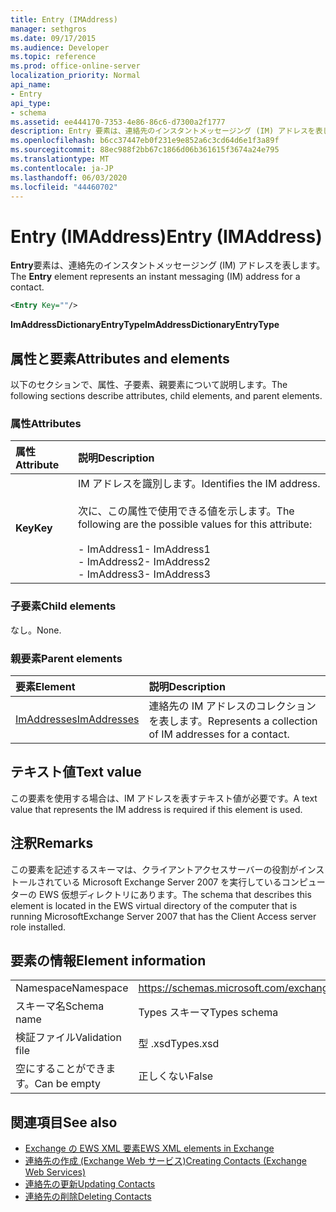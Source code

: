 ```yaml
---
title: Entry (IMAddress)
manager: sethgros
ms.date: 09/17/2015
ms.audience: Developer
ms.topic: reference
ms.prod: office-online-server
localization_priority: Normal
api_name:
- Entry
api_type:
- schema
ms.assetid: ee444170-7353-4e86-86c6-d7300a2f1777
description: Entry 要素は、連絡先のインスタントメッセージング (IM) アドレスを表します。
ms.openlocfilehash: b6cc37447eb0f231e9e852a6c3cd64d6e1f3a89f
ms.sourcegitcommit: 88ec988f2bb67c1866d06b361615f3674a24e795
ms.translationtype: MT
ms.contentlocale: ja-JP
ms.lasthandoff: 06/03/2020
ms.locfileid: "44460702"
---
```

# <a name="entry-imaddress"></a><span data-ttu-id="b9b43-103">Entry (IMAddress)</span><span class="sxs-lookup"><span data-stu-id="b9b43-103">Entry (IMAddress)</span></span>

<span data-ttu-id="b9b43-104">**Entry**要素は、連絡先のインスタントメッセージング (IM) アドレスを表します。</span><span class="sxs-lookup"><span data-stu-id="b9b43-104">The **Entry** element represents an instant messaging (IM) address for a contact.</span></span> 
  
```xml
<Entry Key=""/>
```

 <span data-ttu-id="b9b43-105">**ImAddressDictionaryEntryType**</span><span class="sxs-lookup"><span data-stu-id="b9b43-105">**ImAddressDictionaryEntryType**</span></span>
## <a name="attributes-and-elements"></a><span data-ttu-id="b9b43-106">属性と要素</span><span class="sxs-lookup"><span data-stu-id="b9b43-106">Attributes and elements</span></span>

<span data-ttu-id="b9b43-107">以下のセクションで、属性、子要素、親要素について説明します。</span><span class="sxs-lookup"><span data-stu-id="b9b43-107">The following sections describe attributes, child elements, and parent elements.</span></span>
  
### <a name="attributes"></a><span data-ttu-id="b9b43-108">属性</span><span class="sxs-lookup"><span data-stu-id="b9b43-108">Attributes</span></span>

|<span data-ttu-id="b9b43-109">**属性**</span><span class="sxs-lookup"><span data-stu-id="b9b43-109">**Attribute**</span></span>|<span data-ttu-id="b9b43-110">**説明**</span><span class="sxs-lookup"><span data-stu-id="b9b43-110">**Description**</span></span>|
|:-----|:-----|
|<span data-ttu-id="b9b43-111">**Key**</span><span class="sxs-lookup"><span data-stu-id="b9b43-111">**Key**</span></span> <br/> | <span data-ttu-id="b9b43-112">IM アドレスを識別します。</span><span class="sxs-lookup"><span data-stu-id="b9b43-112">Identifies the IM address.</span></span><br/><br/><span data-ttu-id="b9b43-113">次に、この属性で使用できる値を示します。</span><span class="sxs-lookup"><span data-stu-id="b9b43-113">The following are the possible values for this attribute:</span></span><br/><br/><span data-ttu-id="b9b43-114">- ImAddress1</span><span class="sxs-lookup"><span data-stu-id="b9b43-114">-  ImAddress1</span></span>  <br/><span data-ttu-id="b9b43-115">- ImAddress2</span><span class="sxs-lookup"><span data-stu-id="b9b43-115">-  ImAddress2</span></span>  <br/><span data-ttu-id="b9b43-116">- ImAddress3</span><span class="sxs-lookup"><span data-stu-id="b9b43-116">-  ImAddress3</span></span>  <br/> |
   
### <a name="child-elements"></a><span data-ttu-id="b9b43-117">子要素</span><span class="sxs-lookup"><span data-stu-id="b9b43-117">Child elements</span></span>

<span data-ttu-id="b9b43-118">なし。</span><span class="sxs-lookup"><span data-stu-id="b9b43-118">None.</span></span>
  
### <a name="parent-elements"></a><span data-ttu-id="b9b43-119">親要素</span><span class="sxs-lookup"><span data-stu-id="b9b43-119">Parent elements</span></span>

|<span data-ttu-id="b9b43-120">**要素**</span><span class="sxs-lookup"><span data-stu-id="b9b43-120">**Element**</span></span>|<span data-ttu-id="b9b43-121">**説明**</span><span class="sxs-lookup"><span data-stu-id="b9b43-121">**Description**</span></span>|
|:-----|:-----|
|[<span data-ttu-id="b9b43-122">ImAddresses</span><span class="sxs-lookup"><span data-stu-id="b9b43-122">ImAddresses</span></span>](imaddresses.md) <br/> |<span data-ttu-id="b9b43-123">連絡先の IM アドレスのコレクションを表します。</span><span class="sxs-lookup"><span data-stu-id="b9b43-123">Represents a collection of IM addresses for a contact.</span></span>  <br/> |
   
## <a name="text-value"></a><span data-ttu-id="b9b43-124">テキスト値</span><span class="sxs-lookup"><span data-stu-id="b9b43-124">Text value</span></span>

<span data-ttu-id="b9b43-125">この要素を使用する場合は、IM アドレスを表すテキスト値が必要です。</span><span class="sxs-lookup"><span data-stu-id="b9b43-125">A text value that represents the IM address is required if this element is used.</span></span>
  
## <a name="remarks"></a><span data-ttu-id="b9b43-126">注釈</span><span class="sxs-lookup"><span data-stu-id="b9b43-126">Remarks</span></span>

<span data-ttu-id="b9b43-127">この要素を記述するスキーマは、クライアントアクセスサーバーの役割がインストールされている Microsoft Exchange Server 2007 を実行しているコンピューターの EWS 仮想ディレクトリにあります。</span><span class="sxs-lookup"><span data-stu-id="b9b43-127">The schema that describes this element is located in the EWS virtual directory of the computer that is running MicrosoftExchange Server 2007 that has the Client Access server role installed.</span></span>
  
## <a name="element-information"></a><span data-ttu-id="b9b43-128">要素の情報</span><span class="sxs-lookup"><span data-stu-id="b9b43-128">Element information</span></span>

|||
|:-----|:-----|
|<span data-ttu-id="b9b43-129">Namespace</span><span class="sxs-lookup"><span data-stu-id="b9b43-129">Namespace</span></span>  <br/> |https://schemas.microsoft.com/exchange/services/2006/types  <br/> |
|<span data-ttu-id="b9b43-130">スキーマ名</span><span class="sxs-lookup"><span data-stu-id="b9b43-130">Schema name</span></span>  <br/> |<span data-ttu-id="b9b43-131">Types スキーマ</span><span class="sxs-lookup"><span data-stu-id="b9b43-131">Types schema</span></span>  <br/> |
|<span data-ttu-id="b9b43-132">検証ファイル</span><span class="sxs-lookup"><span data-stu-id="b9b43-132">Validation file</span></span>  <br/> |<span data-ttu-id="b9b43-133">型 .xsd</span><span class="sxs-lookup"><span data-stu-id="b9b43-133">Types.xsd</span></span>  <br/> |
|<span data-ttu-id="b9b43-134">空にすることができます。</span><span class="sxs-lookup"><span data-stu-id="b9b43-134">Can be empty</span></span>  <br/> |<span data-ttu-id="b9b43-135">正しくない</span><span class="sxs-lookup"><span data-stu-id="b9b43-135">False</span></span>  <br/> |
   
## <a name="see-also"></a><span data-ttu-id="b9b43-136">関連項目</span><span class="sxs-lookup"><span data-stu-id="b9b43-136">See also</span></span>

- [<span data-ttu-id="b9b43-137">Exchange の EWS XML 要素</span><span class="sxs-lookup"><span data-stu-id="b9b43-137">EWS XML elements in Exchange</span></span>](ews-xml-elements-in-exchange.md)
- [<span data-ttu-id="b9b43-138">連絡先の作成 (Exchange Web サービス)</span><span class="sxs-lookup"><span data-stu-id="b9b43-138">Creating Contacts (Exchange Web Services)</span></span>](https://msdn.microsoft.com/library/4845917e-70d1-481c-bbd7-011ec6571789%28Office.15%29.aspx)  
- [<span data-ttu-id="b9b43-139">連絡先の更新</span><span class="sxs-lookup"><span data-stu-id="b9b43-139">Updating Contacts</span></span>](https://msdn.microsoft.com/library/9a865953-b94a-4229-b632-2dee433314be%28Office.15%29.aspx)  
- [<span data-ttu-id="b9b43-140">連絡先の削除</span><span class="sxs-lookup"><span data-stu-id="b9b43-140">Deleting Contacts</span></span>](https://msdn.microsoft.com/library/fcc3dc84-cd3e-455e-a1a7-ae6921c9b588%28Office.15%29.aspx)


